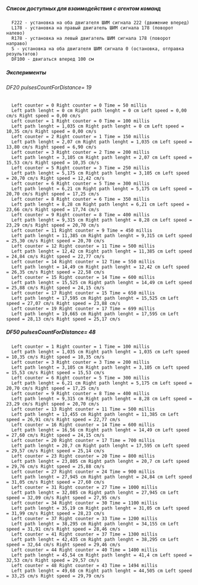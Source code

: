 ##### Список доступных для взаимодействия с агентом команд  
      F222 - установка на оба двигателя ШИМ сигнала 222 (движение вперед)  
      L178 - установка на правый двигатель ШИМ сигнала 178 (поворот налево)  
      R178 - установка на левый двигатель ШИМ сигнала 178 (поворот направо)  
      S - установка на оба двигателя ШИМ сигнала 0 (остановка, отправка результатов)  
      DF100 - двигаться вперед 100 см

##### Эксперименты
###### DF20 pulsesCountForDistance= 19  
      Left counter = 0 Right counter = 0 Time = 50 millis   
      Left path lenght = 0 cm Right path lenght = 0 cm Left speed = 0,00 cm/s Right speed = 0,00 cm/s  
      Left counter = 1 Right counter = 0 Time = 100 millis  
      Left path lenght = 1,035 cm Right path lenght = 0 cm Left speed = 10,35 cm/s Right speed = 0,00 cm/s  
      Left counter = 2 Right counter = 1 Time = 150 millis   
      Left path lenght = 2,07 cm Right path lenght = 1,035 cm Left speed = 13,80 cm/s Right speed = 6,90 cm/s  
      Left counter = 3 Right counter = 2 Time = 200 millis  
      Left path lenght = 3,105 cm Right path lenght = 2,07 cm Left speed = 15,53 cm/s Right speed = 10,35 cm/s  
      Left counter = 5 Right counter = 3 Time = 250 millis  
      Left path lenght = 5,175 cm Right path lenght = 3,105 cm Left speed = 20,70 cm/s Right speed = 12,42 cm/s  
      Left counter = 6 Right counter = 5 Time = 300 millis  
      Left path lenght = 6,21 cm Right path lenght = 5,175 cm Left speed = 20,70 cm/s Right speed = 17,25 cm/s  
      Left counter = 8 Right counter = 6 Time = 350 millis  
      Left path lenght = 8,28 cm Right path lenght = 6,21 cm Left speed = 23,66 cm/s Right speed = 17,74 cm/s  
      Left counter = 9 Right counter = 8 Time = 400 millis  
      Left path lenght = 9,315 cm Right path lenght = 8,28 cm Left speed = 23,29 cm/s Right speed = 20,70 cm/s  
      Left counter = 11 Right counter = 9 Time = 450 millis  
      Left path lenght = 11,385 cm Right path lenght = 9,315 cm Left speed = 25,30 cm/s Right speed = 20,70 cm/s  
      Left counter = 12 Right counter = 11 Time = 500 millis  
      Left path lenght = 12,42 cm Right path lenght = 11,385 cm Left speed = 24,84 cm/s Right speed = 22,77 cm/s  
      Left counter = 14 Right counter = 12 Time = 550 millis  
      Left path lenght = 14,49 cm Right path lenght = 12,42 cm Left speed = 26,35 cm/s Right speed = 22,58 cm/s  
      Left counter = 15 Right counter = 14 Time = 600 millis  
      Left path lenght = 15,525 cm Right path lenght = 14,49 cm Left speed = 25,88 cm/s Right speed = 24,15 cm/s  
      Left counter = 17 Right counter = 15 Time = 650 millis  
      Left path lenght = 17,595 cm Right path lenght = 15,525 cm Left speed = 27,07 cm/s Right speed = 23,88 cm/s  
      Left counter = 19 Right counter = 17 Time = 699 millis  
      Left path lenght = 19,665 cm Right path lenght = 17,595 cm Left speed = 28,13 cm/s Right speed = 25,17 cm/s  



##### DF50 pulsesCountForDistance= 48
      Left counter = 1 Right counter = 1 Time = 100 millis  
      Left path lenght = 1,035 cm Right path lenght = 1,035 cm Left speed = 10,35 cm/s Right speed = 10,35 cm/s  
      Left counter = 3 Right counter = 3 Time = 200 millis  
      Left path lenght = 3,105 cm Right path lenght = 3,105 cm Left speed = 15,53 cm/s Right speed = 15,53 cm/s  
      Left counter = 6 Right counter = 5 Time = 300 millis  
      Left path lenght = 6,21 cm Right path lenght = 5,175 cm Left speed = 20,70 cm/s Right speed = 17,25 cm/s  
      Left counter = 9 Right counter = 8 Time = 400 millis  
      Left path lenght = 9,315 cm Right path lenght = 8,28 cm Left speed = 23,29 cm/s Right speed = 20,70 cm/s  
      Left counter = 13 Right counter = 11 Time = 500 millis  
      Left path lenght = 13,455 cm Right path lenght = 11,385 cm Left speed = 26,91 cm/s Right speed = 22,77 cm/s               
      Left counter = 16 Right counter = 14 Time = 600 millis  
      Left path lenght = 16,56 cm Right path lenght = 14,49 cm Left speed = 27,60 cm/s Right speed = 24,15 cm/s  
      Left counter = 20 Right counter = 17 Time = 700 millis  
      Left path lenght = 20,7 cm Right path lenght = 17,595 cm Left speed = 29,57 cm/s Right speed = 25,14 cm/s  
      Left counter = 23 Right counter = 20 Time = 800 millis  
      Left path lenght = 23,805 cm Right path lenght = 20,7 cm Left speed = 29,76 cm/s Right speed = 25,88 cm/s  
      Left counter = 27 Right counter = 24 Time = 900 millis  
      Left path lenght = 27,945 cm Right path lenght = 24,84 cm Left speed = 31,05 cm/s Right speed = 27,60 cm/s  
      Left counter = 31 Right counter = 27 Time = 1000 millis  
      Left path lenght = 32,085 cm Right path lenght = 27,945 cm Left speed = 32,09 cm/s Right speed = 27,95 cm/s  
      Left counter = 34 Right counter = 30 Time = 1100 millis  
      Left path lenght = 35,19 cm Right path lenght = 31,05 cm Left speed = 31,99 cm/s Right speed = 28,23 cm/s  
      Left counter = 37 Right counter = 33 Time = 1200 millis  
      Left path lenght = 38,295 cm Right path lenght = 34,155 cm Left speed = 31,91 cm/s Right speed = 28,46 cm/s  
      Left counter = 41 Right counter = 37 Time = 1300 millis  
      Left path lenght = 42,435 cm Right path lenght = 38,295 cm Left speed = 32,64 cm/s Right speed = 29,46 cm/s  
      Left counter = 44 Right counter = 40 Time = 1400 millis  
      Left path lenght = 45,54 cm Right path lenght = 41,4 cm Left speed = 32,53 cm/s Right speed = 29,57 cm/s  
      Left counter = 48 Right counter = 43 Time = 1494 millis  
      Left path lenght = 49,68 cm Right path lenght = 44,505 cm Left speed = 33,25 cm/s Right speed = 29,79 cm/s  


